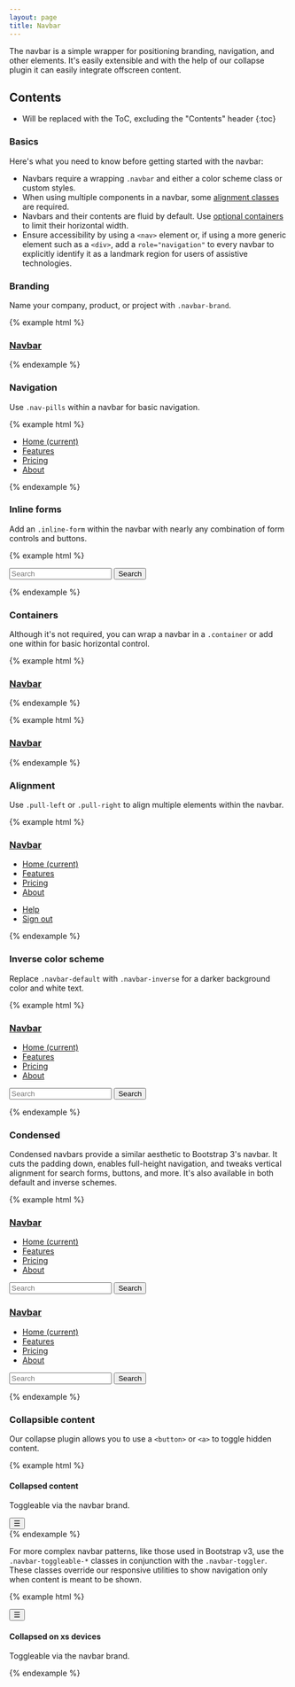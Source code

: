 ```yaml
---
layout: page
title: Navbar
---
```


The navbar is a simple wrapper for positioning branding, navigation, and other elements. It's easily extensible and with the help of our collapse plugin it can easily integrate offscreen content.

## Contents

* Will be replaced with the ToC, excluding the "Contents" header
{:toc}

### Basics

Here's what you need to know before getting started with the navbar:

- Navbars require a wrapping `.navbar` and either a color scheme class or custom styles.
- When using multiple components in a navbar, some [alignment classes](#alignment) are required.
- Navbars and their contents are fluid by default. Use [optional containers](#containers) to limit their horizontal width.
- Ensure accessibility by using a `<nav>` element or, if using a more generic element such as a `<div>`, add a `role="navigation"` to every navbar to explicitly identify it as a landmark region for users of assistive technologies.

### Branding

Name your company, product, or project with `.navbar-brand`.

{% example html %}
<nav class="navbar navbar-default">
  <h3 class="navbar-brand">
    <a href="#">Navbar</a>
  </h3>
</nav>
{% endexample %}

### Navigation

Use `.nav-pills` within a navbar for basic navigation.

{% example html %}
<nav class="navbar navbar-default">
  <ul class="nav nav-pills">
    <li class="nav-item active">
      <a class="nav-link" href="#">Home <span class="sr-only">(current)</span></a>
    </li>
    <li class="nav-item">
      <a class="nav-link" href="#">Features</a>
    </li>
    <li class="nav-item">
      <a class="nav-link" href="#">Pricing</a>
    </li>
    <li class="nav-item">
      <a class="nav-link" href="#">About</a>
    </li>
  </ul>
</nav>
{% endexample %}

### Inline forms

Add an `.inline-form` within the navbar with nearly any combination of form controls and buttons.

{% example html %}
<nav class="navbar navbar-default">
  <form class="form-inline">
    <input class="form-control" type="text" placeholder="Search">
    <button class="btn btn-primary" type="submit">Search</button>
  </form>
</nav>
{% endexample %}

### Containers

Although it's not required, you can wrap a navbar in a `.container` or add one within for basic horizontal control.

{% example html %}
<nav class="navbar navbar-default">
  <div class="container">
    <h3 class="navbar-brand">
      <a href="#">Navbar</a>
    </h3>
  </div>
</nav>
{% endexample %}

{% example html %}
<div class="container">
  <nav class="navbar navbar-default">
    <h3 class="navbar-brand">
      <a href="#">Navbar</a>
    </h3>
  </nav>
</div>
{% endexample %}

### Alignment

Use `.pull-left` or `.pull-right` to align multiple elements within the navbar.

{% example html %}
<nav class="navbar navbar-default">
  <h3 class="navbar-brand pull-left">
    <a href="#">Navbar</a>
  </h3>
  <ul class="nav nav-pills pull-left">
    <li class="nav-item active">
      <a class="nav-link" href="#">Home <span class="sr-only">(current)</span></a>
    </li>
    <li class="nav-item">
      <a class="nav-link" href="#">Features</a>
    </li>
    <li class="nav-item">
      <a class="nav-link" href="#">Pricing</a>
    </li>
    <li class="nav-item">
      <a class="nav-link" href="#">About</a>
    </li>
  </ul>
  <ul class="nav nav-pills pull-right">
    <li class="nav-item">
      <a class="nav-link" href="#">Help</a>
    </li>
    <li class="nav-item">
      <a class="nav-link" href="#">Sign out</a>
    </li>
  </ul>
</nav>
{% endexample %}

### Inverse color scheme

Replace `.navbar-default` with `.navbar-inverse` for a darker background color and white text.

{% example html %}
<nav class="navbar navbar-inverse">
  <h3 class="navbar-brand pull-left">
    <a href="#">Navbar</a>
  </h3>
  <ul class="nav nav-pills pull-left">
    <li class="nav-item active">
      <a class="nav-link" href="#">Home <span class="sr-only">(current)</span></a>
    </li>
    <li class="nav-item">
      <a class="nav-link" href="#">Features</a>
    </li>
    <li class="nav-item">
      <a class="nav-link" href="#">Pricing</a>
    </li>
    <li class="nav-item">
      <a class="nav-link" href="#">About</a>
    </li>
  </ul>
  <form class="form-inline pull-right">
    <input class="form-control" type="text" placeholder="Search">
    <button class="btn btn-primary" type="submit">Search</button>
  </form>
</nav>
{% endexample %}

### Condensed

Condensed navbars provide a similar aesthetic to Bootstrap 3's navbar. It cuts the padding down, enables full-height navigation, and tweaks vertical alignment for search forms, buttons, and more. It's also available in both default and inverse schemes.

{% example html %}
<nav class="navbar navbar-default navbar-condensed">
  <h3 class="navbar-brand pull-left">
    <a href="#">Navbar</a>
  </h3>
  <ul class="nav navbar-nav pull-left">
    <li class="nav-item active">
      <a class="nav-link" href="#">Home <span class="sr-only">(current)</span></a>
    </li>
    <li class="nav-item">
      <a class="nav-link" href="#">Features</a>
    </li>
    <li class="nav-item">
      <a class="nav-link" href="#">Pricing</a>
    </li>
    <li class="nav-item">
      <a class="nav-link" href="#">About</a>
    </li>
  </ul>
  <form class="form-inline pull-right">
    <input class="form-control form-control-sm" type="text" placeholder="Search">
    <button class="btn btn-sm btn-primary" type="submit">Search</button>
  </form>
</nav>

<nav class="navbar navbar-inverse navbar-condensed">
  <h3 class="navbar-brand pull-left">
    <a href="#">Navbar</a>
  </h3>
  <ul class="nav navbar-nav pull-left">
    <li class="nav-item active">
      <a class="nav-link" href="#">Home <span class="sr-only">(current)</span></a>
    </li>
    <li class="nav-item">
      <a class="nav-link" href="#">Features</a>
    </li>
    <li class="nav-item">
      <a class="nav-link" href="#">Pricing</a>
    </li>
    <li class="nav-item">
      <a class="nav-link" href="#">About</a>
    </li>
  </ul>
  <form class="form-inline pull-right">
    <input class="form-control form-control-sm" type="text" placeholder="Search">
    <button class="btn btn-sm btn-primary" type="submit">Search</button>
  </form>
</nav>
{% endexample %}


### Collapsible content

Our collapse plugin allows you to use a `<button>` or `<a>` to toggle hidden content.

{% example html %}
<div class="collapse" id="exCollapsingNavbar">
  <div class="inverse p-a">
    <h4>Collapsed content</h4>
    <p>Toggleable via the navbar brand.</p>
  </div>
</div>
<nav class="navbar navbar-default">
  <button class="navbar-toggler" type="button" data-toggle="collapse" data-target="#exCollapsingNavbar">
    &#9776;
  </button>
</nav>
{% endexample %}

For more complex navbar patterns, like those used in Bootstrap v3, use the `.navbar-toggleable-*` classes in conjunction with the `.navbar-toggler`. These classes override our responsive utilities to show navigation only when content is meant to be shown.

{% example html %}
<nav class="navbar navbar-default">
  <button class="navbar-toggler hidden-sm-up" type="button" data-toggle="collapse" data-target="#exCollapsingNavbar2">
    &#9776;
  </button>
  <div class="collapse navbar-toggleable-xs" id="exCollapsingNavbar2">
    <h4>Collapsed on xs devices</h4>
    <p>Toggleable via the navbar brand.</p>
  </div>
</nav>
{% endexample %}


